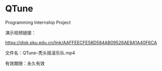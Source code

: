 # QTune
Programming Internship Project

演示视频链接：

https://disk.pku.edu.cn/link/AAFFEECFE58D584AB09526AE8A1A40F6CA

文件名：QTune-秃头摇滚乐队.mp4

有效期限：永久有效
